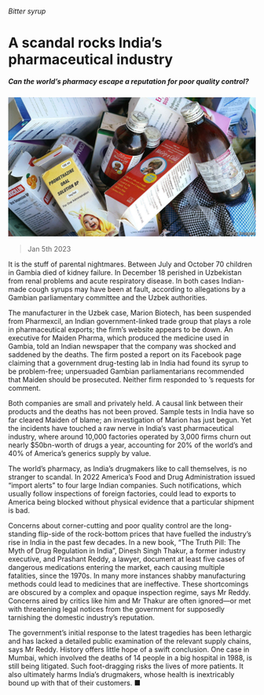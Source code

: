 ###### Bitter syrup

# A scandal rocks India’s pharmaceutical industry 

##### Can the world’s pharmacy escape a reputation for poor quality control? 

![image](images/20230107_WBP502.jpg) 

> Jan 5th 2023 

It is the stuff of parental nightmares. Between July and October 70 children in Gambia died of kidney failure. In December 18 perished in Uzbekistan from renal problems and acute respiratory disease. In both cases Indian-made cough syrups may have been at fault, according to allegations by a Gambian parliamentary committee and the Uzbek authorities. 

The manufacturer in the Uzbek case, Marion Biotech, has been suspended from Pharmexcil, an Indian government-linked trade group that plays a role in pharmaceutical exports; the firm’s website appears to be down. An executive for Maiden Pharma, which produced the medicine used in Gambia, told an Indian newspaper that the company was shocked and saddened by the deaths. The firm posted a report on its Facebook page claiming that a government drug-testing lab in India had found its syrup to be problem-free; unpersuaded Gambian parliamentarians recommended that Maiden should be prosecuted. Neither firm responded to ’s requests for comment.

Both companies are small and privately held. A causal link between their products and the deaths has not been proved. Sample tests in India have so far cleared Maiden of blame; an investigation of Marion has just begun. Yet the incidents have touched a raw nerve in India’s vast pharmaceutical industry, where around 10,000 factories operated by 3,000 firms churn out nearly $50bn-worth of drugs a year, accounting for 20% of the world’s and 40% of America’s generics supply by value.

The world’s pharmacy, as India’s drugmakers like to call themselves, is no stranger to scandal. In 2022 America’s Food and Drug Administration issued “import alerts” to four large Indian companies. Such notifications, which usually follow inspections of foreign factories, could lead to exports to America being blocked without physical evidence that a particular shipment is bad. 

Concerns about corner-cutting and poor quality control are the long-standing flip-side of the rock-bottom prices that have fuelled the industry’s rise in India in the past few decades. In a new book, “The Truth Pill: The Myth of Drug Regulation in India”, Dinesh Singh Thakur, a former industry executive, and Prashant Reddy, a lawyer, document at least five cases of dangerous medications entering the market, each causing multiple fatalities, since the 1970s. In many more instances shabby manufacturing methods could lead to medicines that are ineffective. These shortcomings are obscured by a complex and opaque inspection regime, says Mr Reddy. Concerns aired by critics like him and Mr Thakur are often ignored—or met with threatening legal notices from the government for supposedly tarnishing the domestic industry’s reputation. 

The government’s initial response to the latest tragedies has been lethargic and has lacked a detailed public examination of the relevant supply chains, says Mr Reddy. History offers little hope of a swift conclusion. One case in Mumbai, which involved the deaths of 14 people in a big hospital in 1988, is still being litigated. Such foot-dragging risks the lives of more patients. It also ultimately harms India’s drugmakers, whose health is inextricably bound up with that of their customers. ■


